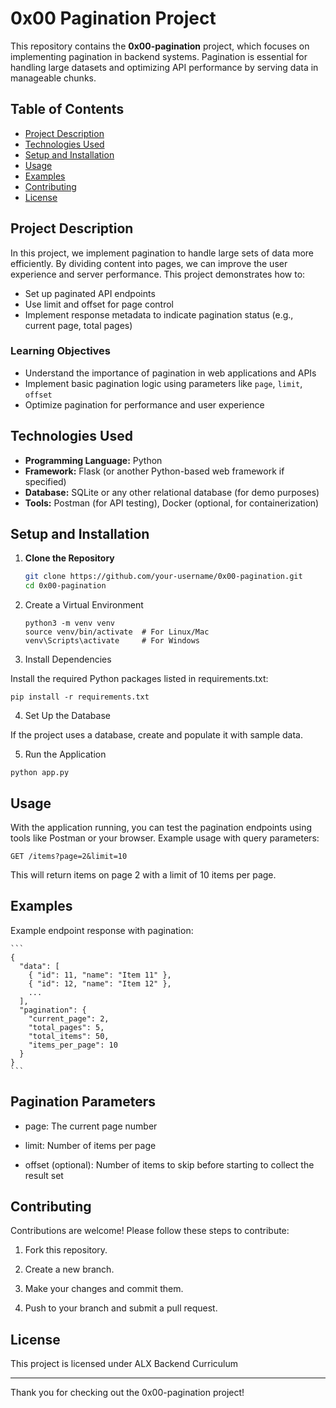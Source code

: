 # 0x00 Pagination Project

This repository contains the **0x00-pagination** project, which focuses on implementing pagination in backend systems. Pagination is essential for handling large datasets and optimizing API performance by serving data in manageable chunks.

## Table of Contents

- [Project Description](#project-description)
- [Technologies Used](#technologies-used)
- [Setup and Installation](#setup-and-installation)
- [Usage](#usage)
- [Examples](#examples)
- [Contributing](#contributing)
- [License](#license)

## Project Description

In this project, we implement pagination to handle large sets of data more efficiently. By dividing content into pages, we can improve the user experience and server performance. This project demonstrates how to:

- Set up paginated API endpoints
- Use limit and offset for page control
- Implement response metadata to indicate pagination status (e.g., current page, total pages)

### Learning Objectives

- Understand the importance of pagination in web applications and APIs
- Implement basic pagination logic using parameters like `page`, `limit`, `offset`
- Optimize pagination for performance and user experience

## Technologies Used

- **Programming Language:** Python
- **Framework:** Flask (or another Python-based web framework if specified)
- **Database:** SQLite or any other relational database (for demo purposes)
- **Tools:** Postman (for API testing), Docker (optional, for containerization)

## Setup and Installation

1. **Clone the Repository**

   ```bash
   git clone https://github.com/your-username/0x00-pagination.git
   cd 0x00-pagination
   ```

2. Create a Virtual Environment

    ```
    python3 -m venv venv
    source venv/bin/activate  # For Linux/Mac
    venv\Scripts\activate     # For Windows
    ```

3. Install Dependencies

Install the required Python packages listed in requirements.txt:

```
pip install -r requirements.txt
```


4. Set Up the Database

If the project uses a database, create and populate it with sample data.


5. Run the Application

```
python app.py
```


## Usage

With the application running, you can test the pagination endpoints using tools like Postman or your browser. Example usage with query parameters:
```
GET /items?page=2&limit=10
```
This will return items on page 2 with a limit of 10 items per page.

## Examples

Example endpoint response with pagination:

    ```
    {
      "data": [
        { "id": 11, "name": "Item 11" },
        { "id": 12, "name": "Item 12" },
        ...
      ],
      "pagination": {
        "current_page": 2,
        "total_pages": 5,
        "total_items": 50,
        "items_per_page": 10
      }
    }
    ```

## Pagination Parameters

- page: The current page number

- limit: Number of items per page

- offset (optional): Number of items to skip before starting to collect the result set


## Contributing

Contributions are welcome! Please follow these steps to contribute:

1. Fork this repository.


2. Create a new branch.


3. Make your changes and commit them.


4. Push to your branch and submit a pull request.


## License

This project is licensed under ALX Backend Curriculum

---

Thank you for checking out the 0x00-pagination project!

